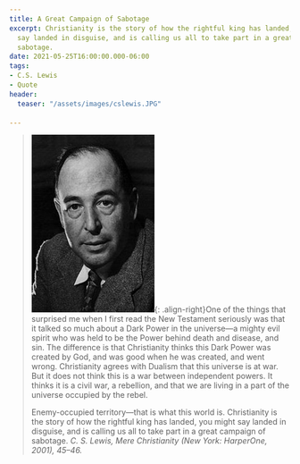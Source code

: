 ```yaml
---
title: A Great Campaign of Sabotage
excerpt: Christianity is the story of how the rightful king has landed, you might
  say landed in disguise, and is calling us all to take part in a great campaign of
  sabotage.
date: 2021-05-25T16:00:00.000-06:00
tags:
- C.S. Lewis
- Quote
header:
  teaser: "/assets/images/cslewis.JPG"

---
```

>![](/assets/images/cslewis.JPG){: .align-right}One of the things that surprised me when I first read the New Testament seriously was that it talked so much about a Dark Power in the universe—a mighty evil spirit who was held to be the Power behind death and disease, and sin. The difference is that Christianity thinks this Dark Power was created by God, and was good when he was created, and went wrong. Christianity agrees with Dualism that this universe is at war. But it does not think this is a war between independent powers. It thinks it is a civil war, a rebellion, and that we are living in a part of the universe occupied by the rebel.
>
> Enemy-occupied territory—that is what this world is. Christianity is the story of how the rightful king has landed, you might say landed in disguise, and is calling us all to take part in a great campaign of sabotage.
<cite>C. S. Lewis, _Mere Christianity_ (New York: HarperOne, 2001), 45–46.</cite>